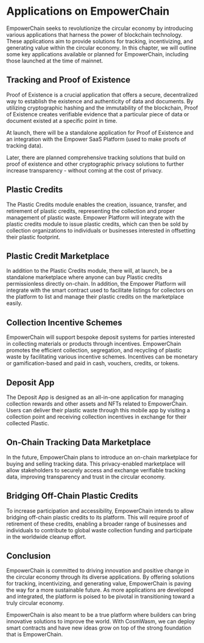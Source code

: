 # Applications on EmpowerChain

EmpowerChain seeks to revolutionize the circular economy by introducing various applications that harness the power of blockchain technology. These applications aim to provide solutions for tracking, incentivizing, and generating value within the circular economy. In this chapter, we will outline some key applications available or planned for EmpowerChain, including those launched at the time of mainnet.

## Tracking and Proof of Existence
Proof of Existence is a crucial application that offers a secure, decentralized way to establish the existence and authenticity of data and documents. By utilizing cryptographic hashing and the immutability of the blockchain, Proof of Existence creates verifiable evidence that a particular piece of data or document existed at a specific point in time.

At launch, there will be a standalone application for Proof of Existence and an integration with the Empower SaaS Platform (used to make proofs of tracking data).

Later, there are planned comprehensive tracking solutions that build on proof of existence and other cryptographic privacy solutions to further increase transparency - without coming at the cost of privacy.

## Plastic Credits
The Plastic Credits module enables the creation, issuance, transfer, and retirement of plastic credits, representing the collection and proper management of plastic waste. Empower Platform will integrate with the plastic credits module to issue plastic credits, which can then be sold by collection organizations to individuals or businesses interested in offsetting their plastic footprint.

## Plastic Credit Marketplace
In addition to the Plastic Credits module, there will, at launch, be a standalone marketplace where anyone can buy Plastic credits permissionless directly on-chain. In addition, the Empower Platform will integrate with the smart contract used to facilitate listings for collectors on the platform to list and manage their plastic credits on the marketplace easily.

## Collection Incentive Schemes
EmpowerChain will support bespoke deposit systems for parties interested in collecting materials or products through incentives. EmpowerChain promotes the efficient collection, segregation, and recycling of plastic waste by facilitating various incentive schemes. Incentives can be monetary or gamification-based and paid in cash, vouchers, credits, or tokens.

## Deposit App
The Deposit App is designed as an all-in-one application for managing collection rewards and other assets and NFTs related to EmpowerChain. Users can deliver their plastic waste through this mobile app by visiting a collection point and receiving collection incentives in exchange for their collected Plastic.

## On-Chain Tracking Data Marketplace
In the future, EmpowerChain plans to introduce an on-chain marketplace for buying and selling tracking data. This privacy-enabled marketplace will allow stakeholders to securely access and exchange verifiable tracking data, improving transparency and trust in the circular economy.

## Bridging Off-Chain Plastic Credits
To increase participation and accessibility, EmpowerChain intends to allow bridging off-chain plastic credits to its platform. This will require proof of retirement of these credits, enabling a broader range of businesses and individuals to contribute to global waste collection funding and participate in the worldwide cleanup effort.

## Conclusion

EmpowerChain is committed to driving innovation and positive change in the circular economy through its diverse applications. By offering solutions for tracking, incentivizing, and generating value, EmpowerChain is paving the way for a more sustainable future. As more applications are developed and integrated, the platform is poised to be pivotal in transitioning toward a truly circular economy.

EmpowerChain is also meant to be a true platform where builders can bring innovative solutions to improve the world. With CosmWasm, we can deploy smart contracts and have new ideas grow on top of the strong foundation that is EmpowerChain.